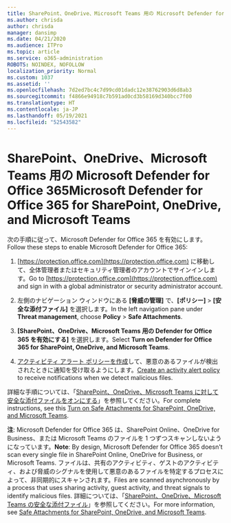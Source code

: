 ```yaml
---
title: SharePoint、OneDrive、Microsoft Teams 用の Microsoft Defender for Office 365
ms.author: chrisda
author: chrisda
manager: dansimp
ms.date: 04/21/2020
ms.audience: ITPro
ms.topic: article
ms.service: o365-administration
ROBOTS: NOINDEX, NOFOLLOW
localization_priority: Normal
ms.custom: 1037
ms.assetid: ''
ms.openlocfilehash: 7d2ed7bc4c7d99cd01dadc12e38762903d6d8ab3
ms.sourcegitcommit: f4866e94918c7b591ad0cd3b58169d340bcc7f00
ms.translationtype: HT
ms.contentlocale: ja-JP
ms.lasthandoff: 05/19/2021
ms.locfileid: "52543582"
---
```

# <a name="microsoft-defender-for-office-365-for-sharepoint-onedrive-and-microsoft-teams"></a><span data-ttu-id="b59c1-102">SharePoint、OneDrive、Microsoft Teams 用の Microsoft Defender for Office 365</span><span class="sxs-lookup"><span data-stu-id="b59c1-102">Microsoft Defender for Office 365 for SharePoint, OneDrive, and Microsoft Teams</span></span>

<span data-ttu-id="b59c1-103">次の手順に従って、Microsoft Defender for Office 365 を有効にします。</span><span class="sxs-lookup"><span data-stu-id="b59c1-103">Follow these steps to enable Microsoft Defender for Office 365:</span></span>

1. <span data-ttu-id="b59c1-104">[https://protection.office.com](https://protection.office.com) に移動して、全体管理者またはセキュリティ管理者のアカウントでサインインします。</span><span class="sxs-lookup"><span data-stu-id="b59c1-104">Go to [https://protection.office.com](https://protection.office.com) and sign in with a global administrator or security administrator account.</span></span>

2. <span data-ttu-id="b59c1-105">左側のナビゲーション ウィンドウにある **[脅威の管理]** で、**[ポリシー]** \> **[安全な添付ファイル]** を選択します。</span><span class="sxs-lookup"><span data-stu-id="b59c1-105">In the left navigation pane under **Threat management**, choose **Policy** \> **Safe Attachments**.</span></span>

3. <span data-ttu-id="b59c1-106">**[SharePoint、OneDrive、Microsoft Teams 用の Defender for Office 365 を有効にする]** を選択します。</span><span class="sxs-lookup"><span data-stu-id="b59c1-106">Select **Turn on Defender for Office 365 for SharePoint, OneDrive, and Microsoft Teams**.</span></span>

4. <span data-ttu-id="b59c1-107">[アクティビティ アラート ポリシーを作成](/microsoft-365/compliance/create-activity-alerts)して、悪意のあるファイルが検出されたときに通知を受け取るようにします。</span><span class="sxs-lookup"><span data-stu-id="b59c1-107">[Create an activity alert policy](/microsoft-365/compliance/create-activity-alerts) to receive notifications when we detect malicious files.</span></span>

<span data-ttu-id="b59c1-108">詳細な手順については、「[SharePoint、OneDrive、Microsoft Teams に対して安全な添付ファイルをオンにする](/microsoft-365/security/office-365-security/turn-on-atp-for-spo-odb-and-teams)」を参照してください。</span><span class="sxs-lookup"><span data-stu-id="b59c1-108">For complete instructions, see this [Turn on Safe Attachments for SharePoint, OneDrive, and Microsoft Teams](/microsoft-365/security/office-365-security/turn-on-atp-for-spo-odb-and-teams).</span></span>

<span data-ttu-id="b59c1-109">**注**: Microsoft Defender for Office 365 は、SharePoint Online、OneDrive for Business、または Microsoft Teams のファイルを 1 つずつスキャンしないようになっています。</span><span class="sxs-lookup"><span data-stu-id="b59c1-109">**Note**: By design, Microsoft Defender for Office 365 doesn't scan every single file in SharePoint Online, OneDrive for Business, or Microsoft Teams.</span></span> <span data-ttu-id="b59c1-110">ファイルは、共有のアクティビティ、ゲストのアクティビティ、および脅威のシグナルを使用して悪意のあるファイルを特定するプロセスによって、非同期的にスキャンされます。</span><span class="sxs-lookup"><span data-stu-id="b59c1-110">Files are scanned asynchronously by a process that uses sharing activity, guest activity, and threat signals to identify malicious files.</span></span> <span data-ttu-id="b59c1-111">詳細については、「[SharePoint、OneDrive、Microsoft Teams の安全な添付ファイル](/microsoft-365/security/office-365-security/atp-for-spo-odb-and-teams)」を参照してください。</span><span class="sxs-lookup"><span data-stu-id="b59c1-111">For more information, see [Safe Attachments for SharePoint, OneDrive, and Microsoft Teams](/microsoft-365/security/office-365-security/atp-for-spo-odb-and-teams).</span></span>
